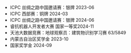 - ICPC 丝绸之路中国邀请赛：银牌 2023-06
- ICPC 西部赛：铜牌 2024-03
- ICPC 丝绸之路中国邀请赛：银牌 2024-06
- 睿抗机器人开发者大赛 国家一等奖2024-11
- 天池大数据竞赛：地球观察员：建筑物识别学习赛 63/5849
- 内蒙古自治区奖学金  2023-10
- 国家奖学金 2024-09